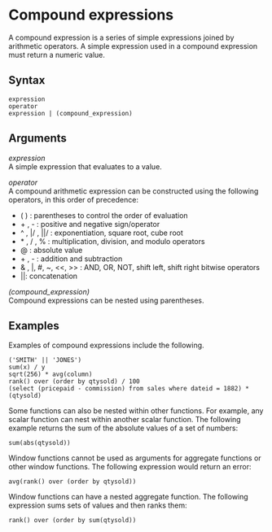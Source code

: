 # Compound expressions<a name="r_compound_expressions"></a>

A compound expression is a series of simple expressions joined by arithmetic operators\. A simple expression used in a compound expression must return a numeric value\.

## Syntax<a name="r_compound_expressions-synopsis"></a>

```
expression 
operator 
expression | (compound_expression)
```

## Arguments<a name="r_compound_expressions-arguments"></a>

 *expression*   
A simple expression that evaluates to a value\.

 *operator*   
 A compound arithmetic expression can be constructed using the following operators, in this order of precedence:  
+ \( \) : parentheses to control the order of evaluation
+ \+ , \- : positive and negative sign/operator
+  ^ , \|/ , \|\|/ : exponentiation, square root, cube root
+ \* , / , % : multiplication, division, and modulo operators
+  @ : absolute value
+ \+ , \- : addition and subtraction
+ & , \|, \#, \~, <<, >> : AND, OR, NOT, shift left, shift right bitwise operators
+ \|\|: concatenation

 *\(compound\_expression\)*   
Compound expressions can be nested using parentheses\.

## Examples<a name="r_compound_expressions-examples"></a>

Examples of compound expressions include the following\.

```
('SMITH' || 'JONES')
sum(x) / y
sqrt(256) * avg(column)
rank() over (order by qtysold) / 100
(select (pricepaid - commission) from sales where dateid = 1882) * (qtysold)
```

Some functions can also be nested within other functions\. For example, any scalar function can nest within another scalar function\. The following example returns the sum of the absolute values of a set of numbers:

```
sum(abs(qtysold))
```

Window functions cannot be used as arguments for aggregate functions or other window functions\. The following expression would return an error:

```
avg(rank() over (order by qtysold))
```

Window functions can have a nested aggregate function\. The following expression sums sets of values and then ranks them:

```
rank() over (order by sum(qtysold))
```